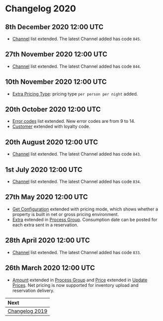 # Changelog 2020

## 8th December 2020 12:00 UTC

* [Channel](../channels/README.md) list extended. The latest Channel added has code `845`.

## 27th November 2020 12:00 UTC

* [Channel](../channels/README.md) list extended. The latest Channel added has code `844`.

## 10th November 2020 12:00 UTC

* [Extra Pricing Type](../mews-operations/reservations.md#extra-pricing-types): pricing type `per person per night` added.

## 20th October 2020 12:00 UTC

* [Error codes](../general/README.md#error) list extended. New error codes are from 9 to 14.
* [Customer](../mews-operations/reservations.md#customer) extended with loyalty code.

## 20th August 2020 12:00 UTC

* [Channel](../channels/README.md) list extended. The latest Channel added has code `843`.

## 1st July 2020 12:00 UTC

* [Channel](../channels/README.md) list extended. The latest Channel added has code `834`.

## 27th May 2020 12:00 UTC

* [Get Configuration](../mews-operations/configuration.md#get-configuration) extended with pricing mode, which shows whether a property is built in net or gross pricing environment.
* [Extra](../mews-operations/reservations.md#extra) extended in [Process Group](../mews-operations/reservations.md#process-group). Consumption date can be posted for each extra sent in a reservation. 

## 28th April 2020 12:00 UTC

* [Channel](../channels/README.md) list extended. The latest Channel added has code `833`.

## 26th March 2020 12:00 UTC

* [Amount](../mews-operations/reservations.md#amount) extended in [Process Group](../mews-operations/reservations.md#process-group) and [Price](../channel-manager-operations/operations.md#price) extended in [Update Prices](../channel-manager-operations/operations.md#update-prices). Net pricing is now supported for inventory upload and reservation delivery.

| Next |
| :-- |
| [Changelog 2019](changelog2019.md) |
